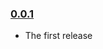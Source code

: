 ### [0.0.1](https://github.com/jkeen/forever-chat-imessage-export/releases/tag/v0.0.1)

- The first release
